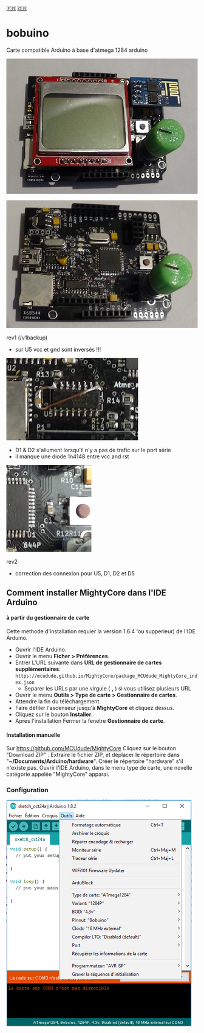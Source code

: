 [:fr:](LISEZMOI.md) [:uk:](README.md)

# bobuino
Carte compatible Arduino à base d'atmega 1284 arduino

![](IMG/bobuino1.jpg)

![](IMG/bobuino2.jpg)

rev1 (/v1backup)
- sur U5 vcc et gnd sont inversés !!!

![](IMG/err1.PNG)
- D1 & D2 s'allument lorsqu'il n'y a pas de trafic sur le port série
- il manque une diode 1n4148 entre vcc and rst

![](IMG/err2.PNG)

rev2 
- correction des connexion pour U5, D1, D2 et D5

## Comment installer MightyCore dans l'IDE Arduino
#### à partir du gestionnaire de carte
Cette methode d'installation requier la version 1.6.4 'ou supperieur) de l'IDE Arduino.
* Ouvrir l'IDE Arduino.
* Ouvrir le menu **Ficher > Préférences**.
* Entrer L'URL suivante dans **URL de gestionnaire de cartes supplémentaires**: `https://mcudude.github.io/MightyCore/package_MCUdude_MightyCore_index.json`
  * Separer les URLs par une virgule ( **,** ) si vous utilisez plusieurs URL
* Ouvrir le menu **Outils > Type de carte > Gestionnaire de cartes**.
* Attendre la fin du téléchargement.
* Faire défiler l'ascenseur jusqu'à **MightyCore** et cliquez dessus.
* Cliquez sur le bouton **Installer**.
* Apres l'installation Fermer la fenetre **Gestionnaire de carte**.

#### Installation manuelle
Sur https://github.com/MCUdude/MightyCore
Cliquez sur le bouton "Download ZIP" . Extraire le fichier ZIP, et déplacer le répertoire dans "**~/Documents/Arduino/hardware**". Créer le répertoire "hardware" s'il n'existe pas.
Ouvrir l'IDE Arduino, dans le menu type de carte, une novelle catégorie appelée "MightyCore" apparai.

### Configuration
![](IMG/ArduinoIDEBobuino.PNG)
